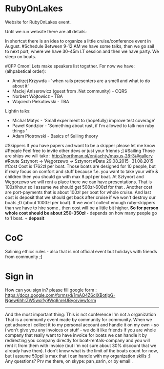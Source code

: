 # RubyOnLakes
Website for RubyOnLakes event.

Until we run website there are all details:


In shortcut there is an idea to organize a little cruise/conference event in August.
#Schedule
Between 9-12 AM we have some talks, then we go sail to next port, where we have 30-45m LT session
and then we have party. We sleep on boats.

#CFP
Cmon! Lets make speakers list together.
For now we have: (alhpabetical order):
 - Andrzej Krzywda -  'when rails presenters are a smell and what to do about it'
 - Maciej Aniserowicz (guest from .Net community) - CQRS
 - Norbert Wójtowicz - TBA
 - Wojciech Piekutowski - TBA

 
 Lightin talks:
 - Michał Matys - 'Small experiment to (hopefully) improve test coverage'
 - Paweł Kondzior - 'Something about rust, if I'm allowed to talk non ruby things '
 - Adam Piotrowski - Basics of Sailing theory


#Skippers
  If you have papers and want to be a skipper please let me know
#People
  Feel free to invite other devs or just your friends ;]
#Sailing
  Those are ships we will take :
  http://northman.pl/en/jachty/maxus-28-3/#gallery
#Route
  Sztynort ->  Węgorzewo -> Sztynort
#Date
  29.08.2015- 31.08.2015
#Cost
  Cost is 1762zł per boat. Those boats are designed for 10 people, but if realy focus on comfort and stuff because f.e. you want to take your wife & children then you should go with max 8 ppl per boat.
At Sztynort and Węgorzewo we will rent a place there we can have presentations. That is 100zł/hour so i assume we should get 500zł-600zł for that . 
Another cost are port-payments that is about 100zł per boat for whole cruise.
And last cost is deposit that we should get back after cruise if we won't destroy our boats ;D (about 1000zł per boat).
If we won't collect enough ruby-skippers than we have to hire some , then cost will be a little bit higher.
<b>So for person whole cost should be about 250-350zł</b> - depends on how many people go to 1 boat. + <b>deposit</b>
# CoC
Salining ethics rules - also that is not official event but holidays with friends from community ;]

# Sign in
How can you sign in?
please fill google form : 
https://docs.google.com/forms/d/1mAQ4Z6cIXBotIpG-Ngew6hhrZW5woify9Wq8nreUByo/viewform


*****************************
And the most important thing:
This is not conference
I'm not a organization
That is a community event made by community for community.
When we get advance i collect it to my personal account and handle it on my own - so i won't give you any invoices or stuff - we do it like friends
If you are whole company that really want to have invoice for boats we can handle it by redirecting you company directly for
boat-rentals-company and you will rent it from them with invoice (but i`m not sure about 30% discount that we already have then).
I don't know what is the limit of the boats count for now, but i assume 50ppl is max that i can handle with my organization skills ;]
Any questions? Prv me there, on skype: pan_sarin, or by email .
